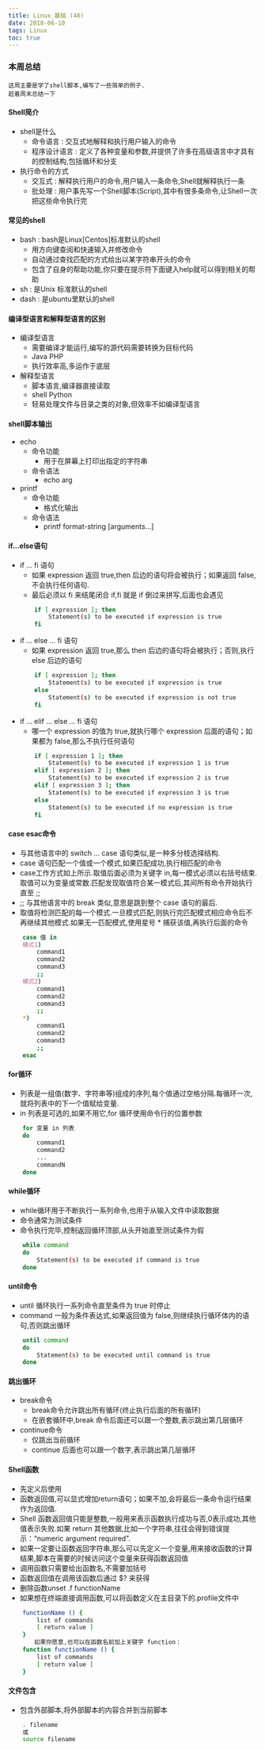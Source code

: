```yaml
---
title: Linux_基础 (48)
date: 2018-06-10
tags: Linux
toc: true
---
```


### 本周总结
    这周主要是学了shell脚本,编写了一些简单的例子.
    趁着周末总结一下

<!-- more -->

#### Shell简介
- shell是什么
    * 命令语言 : 交互式地解释和执行用户输入的命令
    * 程序设计语言 : 定义了各种变量和参数,并提供了许多在高级语言中才具有的控制结构,包括循环和分支
- 执行命令的方式
    * 交互式 : 解释执行用户的命令,用户输入一条命令,Shell就解释执行一条
    * 批处理 : 用户事先写一个Shell脚本(Script),其中有很多条命令,让Shell一次把这些命令执行完

#### 常见的shell
- bash : bash是Linux[Centos]标准默认的shell
    * 用方向键查阅和快速输入并修改命令
    * 自动通过查找匹配的方式给出以某字符串开头的命令
    * 包含了自身的帮助功能,你只要在提示符下面键入help就可以得到相关的帮助
- sh : 是Unix 标准默认的shell
- dash : 是ubuntu里默认的shell

#### 编译型语言和解释型语言的区别 
- 编译型语言
    * 需要编译才能运行,编写的源代码需要转换为目标代码
    * Java PHP
    * 执行效率高,多运作于底层
- 解释型语言
    * 脚本语言,编译器直接读取
    * shell Python
    * 轻易处理文件与目录之类的对象,但效率不如编译型语言

#### shell脚本输出
- echo
    * 命令功能
        * 用于在屏幕上打印出指定的字符串
    * 命令语法
        * echo arg
- printf
    * 命令功能
        * 格式化输出
    * 命令语法
        * printf  format-string  [arguments...]

#### if...else语句
- if ... fi 语句
    * 如果 expression 返回 true,then 后边的语句将会被执行；如果返回 false,不会执行任何语句.
    * 最后必须以 fi 来结尾闭合 if,fi 就是 if 倒过来拼写,后面也会遇见
    ```bash
        if [ expression ]; then
            Statement(s) to be executed if expression is true
        fi
    ```
- if ... else ... fi 语句
    * 如果 expression 返回 true,那么 then 后边的语句将会被执行；否则,执行 else 后边的语句
    ```bash
        if [ expression ]; then
            Statement(s) to be executed if expression is true
        else
            Statement(s) to be executed if expression is not true
        fi
    ```
- if ... elif ... else ... fi 语句
    * 哪一个 expression 的值为 true,就执行哪个 expression 后面的语句；如果都为 false,那么不执行任何语句
    ```bash
        if [ expression 1 ]; then
            Statement(s) to be executed if expression 1 is true
        elif [ expression 2 ]; then
            Statement(s) to be executed if expression 2 is true
        elif [ expression 3 ]; then
            Statement(s) to be executed if expression 3 is true
        else
            Statement(s) to be executed if no expression is true
        fi
    ```

#### case esac命令
- 与其他语言中的 switch ... case 语句类似,是一种多分枝选择结构.
- case 语句匹配一个值或一个模式,如果匹配成功,执行相匹配的命令
- case工作方式如上所示.取值后面必须为关键字 in,每一模式必须以右括号结束.取值可以为变量或常数.匹配发现取值符合某一模式后,其间所有命令开始执行直至 ;;
- ;; 与其他语言中的 break 类似,意思是跳到整个 case 语句的最后.
- 取值将检测匹配的每一个模式.一旦模式匹配,则执行完匹配模式相应命令后不再继续其他模式.如果无一匹配模式,使用星号 * 捕获该值,再执行后面的命令
```bash
    case 值 in
    模式1)
        command1
        command2
        command3
        ;;
    模式2)
        command1
        command2
        command3
        ;;
    *)
        command1
        command2
        command3
        ;;
    esac
```
#### for循环
- 列表是一组值(数字、字符串等)组成的序列,每个值通过空格分隔.每循环一次,就将列表中的下一个值赋给变量.
- in 列表是可选的,如果不用它,for 循环使用命令行的位置参数
```bash
    for 变量 in 列表
    do
        command1
        command2
        ...
        commandN
    done
```

#### while循环
- while循环用于不断执行一系列命令,也用于从输入文件中读取数据
- 命令通常为测试条件
- 命令执行完毕,控制返回循环顶部,从头开始直至测试条件为假
```bash
    while command
    do
        Statement(s) to be executed if command is true
    done
```

#### until命令
- until 循环执行一系列命令直至条件为 true 时停止
- command 一般为条件表达式,如果返回值为 false,则继续执行循环体内的语句,否则跳出循环
```bash
    until command
    do
        Statement(s) to be executed until command is true
    done
```

#### 跳出循环
- break命令
    * break命令允许跳出所有循环(终止执行后面的所有循环)
    * 在嵌套循环中,break 命令后面还可以跟一个整数,表示跳出第几层循环
- continue命令
    * 仅跳出当前循环
    * continue 后面也可以跟一个数字,表示跳出第几层循环

#### Shell函数
- 先定义后使用
- 函数返回值,可以显式增加return语句；如果不加,会将最后一条命令运行结果作为返回值.
- Shell 函数返回值只能是整数,一般用来表示函数执行成功与否,0表示成功,其他值表示失败.如果 return 其他数据,比如一个字符串,往往会得到错误提示：“numeric argument required”.
- 如果一定要让函数返回字符串,那么可以先定义一个变量,用来接收函数的计算结果,脚本在需要的时候访问这个变量来获得函数返回值
- 调用函数只需要给出函数名,不需要加括号
- 函数返回值在调用该函数后通过 $? 来获得
- 删除函数unset .f functionName
- 如果想在终端直接调用函数,可以将函数定义在主目录下的.profile文件中
```bash
    functionName () {
        list of commands
        [ return value ]
    }
    　　如果你愿意,也可以在函数名前加上关键字 function：
    function functionName () {
        list of commands
        [ return value ]
    }
```

#### 文件包含
- 包含外部脚本,将外部脚本的内容合并到当前脚本
```bash
    . filename
    或
    source filename
```
